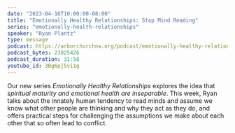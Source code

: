 ```yaml
---
date: "2023-04-16T10:00:00-08:00"
title: "Emotionally Healthy Relationships: Stop Mind Reading"
series: "emotionally-health-relationships"
speaker: "Ryan Plantz"
type: message
podcast: https://arborchurchnw.org/podcast/emotionally-healthy-relationships-stop-mind-reading.mp3
podcast_bytes: 23025426
podcast_duration: 31:58
youtube_id: 3Bg6pjSvi1g
---
```


Our new series _Emotionally Healthy Relationships_ explores the idea that _spiritual maturity and emotional health are inseparable_. This week, Ryan talks about the innately human tendency to read minds and assume we know what other people are thinking and why they act as they do, and offers practical steps for challenging the assumptions we make about each other that so often lead to conflict.
